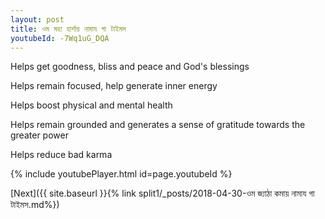```yaml
---
layout: post
title: ওম মহা হার্শায় নামায গা টাইমস
youtubeId: -7Wq1uG_DQA
---
```

 
 
Helps get goodness, bliss and peace and God's blessings
 
Helps remain focused, help generate inner energy 
 
Helps boost physical and mental health 
 
Helps remain grounded and generates a sense of gratitude towards the greater power 
 
Helps reduce bad karma
 
 
 
 


{% include youtubePlayer.html id=page.youtubeId %}
 
[Next]({{ site.baseurl }}{% link  split1/_posts/2018-04-30-ওম জ্যাঠা কমায় নামায গা টাইমস.md%})
 
